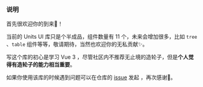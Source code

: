 ### 说明
首先很欢迎你的到来🎉！

当前的 Units UI 库只是个半成品，组件数量有 11 个，未来会增加很多，比如 `tree` 、`table` 组件等等，敬请期待，当然也欢迎你的无私贡献✨。

写这个库的初心是学习 Vue 3 ，尽管社区内不推荐无止境的造轮子，但是**个人觉得有造轮子的能力相当重要**。

如果你使用该库的时候遇到问题可以在仓库的 [issue](https://github.com/GradyYuan256/units-ui/issues) 发起 ，再次感谢🙏。